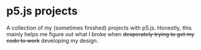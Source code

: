 # p5.js projects

A collection of my (sometimes finished) projects with p5.js.
Honestly, this mainly helps me figure out what I broke when ~~desperately trying to get my code to work~~ developing my design.
